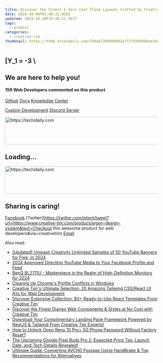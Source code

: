 ```yaml
---
title: Discover the Finest 5 Zero Cost Flask Layouts Crafted by Creative Tim for Your Site!
date: 2024-10-09T01:49:22.955Z
updated: 2024-10-10T19:28:51.597Z
tags:
  - product
categories:
  - creative-tim
thumbnail: https://thmb.techidaily.com/fb4a67269b09db2a7f2f5849b8bae34d180258d63241c7d8da96fca41cce9da8.jpg
---
```


## \[Y_1 = -3 \

## We are here to help you!

#### 159 Web Developers commented on this product

[Github](https://github.com/creativetimofficial/argon-design-system) [Docs](https://tools.techidaily.com/creative-tim/products/) [Knowledge Center](https://tools.techidaily.com/creative-tim/products/) 

[Custom Development](https://tools.techidaily.com/creative-tim/products/) [Discord Server](https://discord.com/invite/FhCJCaHdQa) 

<!-- affiliate ads begin -->
<a href="https://aligracehair.sjv.io/c/5597632/1896532/19272" target="_top" id="1896532">
  <img src="//a.impactradius-go.com/display-ad/19272-1896532" border="0" alt="https://techidaily.com" width="728" height="90"/>
</a>
<img height="0" width="0" src="https://aligracehair.sjv.io/i/5597632/1896532/19272" style="position:absolute;visibility:hidden;" border="0" />
<!-- affiliate ads end -->

## Loading...

<!-- affiliate ads begin -->
<a href="https://appsumo.8odi.net/c/5597632/2044583/7443" target="_top" id="2044583">
  <img src="//a.impactradius-go.com/display-ad/7443-2044583" border="0" alt="https://techidaily.com" width="728" height="90"/>
</a>
<img height="0" width="0" src="https://appsumo.8odi.net/i/5597632/2044583/7443" style="position:absolute;visibility:hidden;" border="0" />
<!-- affiliate ads end -->

## Sharing is caring!

[Facebook](https://www.facebook.com/sharer/sharer.php?u=https://www.creative-tim.com/product/argon-design-system?src=sdkpreparse) [Twitter](https://twitter.com/intent/tweet?url=https://www.creative-tim.com/product/argon-design-system&text=Checkout this awesome product for web developers&via=creativetim) [Email](https://tools.techidaily.com/creative-tim/products/)

<ins class="adsbygoogle"
     style="display:block"
     data-ad-format="autorelaxed"
     data-ad-client="ca-pub-7571918770474297"
     data-ad-slot="1223367746"></ins>

<ins class="adsbygoogle"
     style="display:block"
     data-ad-client="ca-pub-7571918770474297"
     data-ad-slot="8358498916"
     data-ad-format="auto"
     data-full-width-responsive="true"></ins>

<span class="atpl-alsoreadstyle">Also read:</span>
<div><ul>
<li><a href="https://youtube-tips.techidaily.com/ed-unleash-creativity-unlimited-samples-of-50-youtube-banners-for-free-in-2024/"><u>[Updated] Unleash Creativity Unlimited Samples of 50 YouTube Banners for Free, In 2024</u></a></li>
<li><a href="https://facebook-videos.techidaily.com/2024-approved-directing-youtube-media-to-your-facebook-profile-and-feed/"><u>2024 Approved Directing YouTube Media to Your Facebook Profile and Feed</u></a></li>
<li><a href="https://extra-information.techidaily.com/benq-bl2711u-masterpiece-in-the-realm-of-high-definition-monitors-for-2024/"><u>BenQ BL2711U - Masterpiece in the Realm of High-Definition Monitors for 2024</u></a></li>
<li><a href="https://win11.techidaily.com/clearing-up-chromes-profile-conflicts-in-windows/"><u>Clearing Up Chrome's Profile Conflicts in Windows</u></a></li>
<li><a href="https://win-manuals.techidaily.com/creative-tims-ultimate-selection-20-amazing-tailwind-cssreact-ui-kits-for-web-development/"><u>Creative Tim's Ultimate Selection: 20 Amazing Tailwind CSS/React UI Kits for Web Development</u></a></li>
<li><a href="https://win-manuals.techidaily.com/discover-extensive-collection-80plus-ready-to-use-react-templates-from-creative-tim/"><u>Discover Extensive Collection: 80+ Ready-to-Use React Templates From Creative Tim</u></a></li>
<li><a href="https://win-manuals.techidaily.com/discover-the-finest-django-web-components-and-styles-at-no-cost-with-creative-tim/"><u>Discover the Finest Django Web Components & Styles at No Cost with Creative Tim</u></a></li>
<li><a href="https://win-manuals.techidaily.com/download-your-complimentary-landing-page-framework-powered-by-nextjs-and-tailwind-from-creative-tim-experts/"><u>Download Your Complimentary Landing Page Framework Powered by NextJS & Tailwind From Creative Tim Experts!</u></a></li>
<li><a href="https://easy-unlock-android.techidaily.com/how-to-unlock-oppo-reno-10-proplus-5g-phone-password-without-factory-reset-by-drfone-android/"><u>How to Unlock Oppo Reno 10 Pro+ 5G Phone Password Without Factory Reset?</u></a></li>
<li><a href="https://tech-renaissance.techidaily.com/the-upcoming-google-pixel-buds-pro-2-expected-price-tag-launch-date-and-tech-details-revealed/"><u>The Upcoming Google Pixel Buds Pro 2: Expected Price Tag, Launch Date, and Tech Details Revealed!</u></a></li>
<li><a href="https://tech-revival.techidaily.com/ultimate-guide-converting-avchd-footage-using-handbrake-and-top-recommendations-for-alternatives/"><u>Ultimate Guide: Converting AVCHD Footage Using HandBrake & Top Recommendations for Alternatives</u></a></li>
</ul></div>

